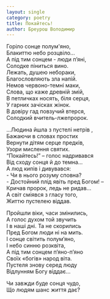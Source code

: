 ```yaml
---
layout: single
category: poetry
title: Покайтесь!
author: Бреурош Володимир
---
```


Горіло сонце полум'яно,  
Блакиттю небо розцвіло...  
А під тим сонцем - люди п’яні,  
Солодке піниться вино.  
Лежать, душею небораки,  
Благословляють зла напій.  
Немов червоно-темні маки,  
Слова, що каже древній змій,  
В петличках носять, біля серця,  
У гарних зачісках жінок.  
В довіру гад повзучий втерся,  
Солодкий вчитель-лжепророк.  

...Людина йшла з пустелі нетрів ,  
Бажаючи в словах простих  
Вернути дітям серце предків,  
Узори мислення святих.  
“Покайтесь!” – голос надривався  
Від сходу сонця й до темна...  
А люд кипів і дивувався:  
\- Чи в нього розуму сповна?  
\- Достойний плід явіть пред Богом! –  
Кричав пророк, ледь не ридав...  
А світ сміявся з гласу того,  
Життю пустелею віддав.  

Пройшли віки, часи змінились,  
А голос духом той звучить  
І в наші дні. Та не скорились  
Пред Богом люди ні на мить.  
І сонце світить полум’яно,  
І небо синню розквіта,  
А під тим сонцем п’яно-п’яно  
Своїх «богів» народ віта.  
Пустеля знову серед люду  
Відлунням Богу віддає...  

Чи завжди буде сонця чудо,  
Що людям шанс життя дає?  
